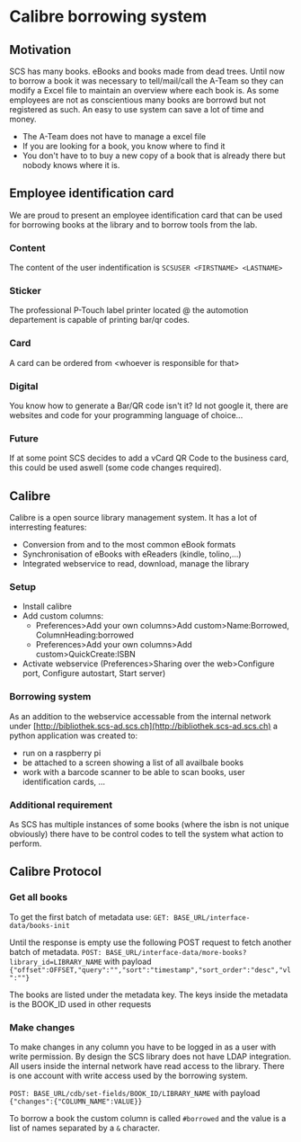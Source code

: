 # Calibre borrowing system
## Motivation
SCS has many books. eBooks and books made from dead trees.
Until now to borrow a book it was necessary to tell/mail/call the A-Team so they can modify a Excel file to maintain an overview where each book is.
As some employees are not as conscientious many books are borrowd but not registered as such.
An easy to use system can save a lot of time and money.
- The A-Team does not have to manage a excel file
- If you are looking for a book, you know where to find it
- You don't have to to buy a new copy of a book that is already there but nobody knows where it is.

## Employee identification card
We are proud to present an employee identification card that can be used for borrowing books at the library and to borrow tools from the lab.

### Content
The content of the user indentification is `SCSUSER <FIRSTNAME> <LASTNAME>`

### Sticker
The professional P-Touch label printer located @ the automotion departement is capable of printing bar/qr codes.

### Card
A card can be ordered from \<whoever is  responsible for that\>

### Digital
You know how to generate a Bar/QR code isn't it?
Id not google it, there are websites and code for your programming language of choice...

### Future
If at some point SCS decides to add a vCard QR Code to the business card, this could be used aswell (some code changes required).

## Calibre
Calibre is a open source library management system.
It has a lot of interresting features:
- Conversion from and to the most common eBook formats
- Synchronisation of eBooks with eReaders (kindle, tolino,...)
- Integrated webservice to read, download, manage the library

### Setup
- Install calibre
- Add custom columns:
    - Preferences>Add your own columns>Add custom>Name:Borrowed, ColumnHeading:borrowed
    - Preferences>Add your own columns>Add custom>QuickCreate:ISBN
- Activate webservice (Preferences>Sharing over the web>Configure port, Configure autostart, Start server)

### Borrowing system
As an addition to the webservice accessable from the internal network under [http://bibliothek.scs-ad.scs.ch](http://bibliothek.scs-ad.scs.ch) a python application was created to:
- run on a raspberry pi
- be attached to a screen showing a list of all availbale books
- work with a barcode scanner to be able to scan books, user identification cards, ...

### Additional requirement
As SCS has multiple instances of some books (where the isbn is not unique obviously) there have to be control codes to tell the system what action to perform.

## Calibre Protocol

### Get all books
To get the first batch of metadata use:
`GET: BASE_URL/interface-data/books-init`

Until the response is empty use the following POST request to fetch another batch of metadata.
`POST: BASE_URL/interface-data/more-books?library_id=LIBRARY_NAME` with payload `{"offset":OFFSET,"query":"","sort":"timestamp","sort_order":"desc","vl":""}`

The books are listed under the metadata key.
The keys inside the metadata is the BOOK_ID used in other requests

### Make changes
To make changes in any column you have to be logged in as a user with write permission.
By design the SCS library does not have LDAP integration. All users inside the internal network have read access to the library. There is one account with write access used by the borrowing system.

`POST: BASE_URL/cdb/set-fields/BOOK_ID/LIBRARY_NAME` with payload `{"changes":{"COLUMN_NAME":VALUE}}`

To borrow a book the custom column is called `#borrowed` and the value is a list of names separated by a `&` character.

